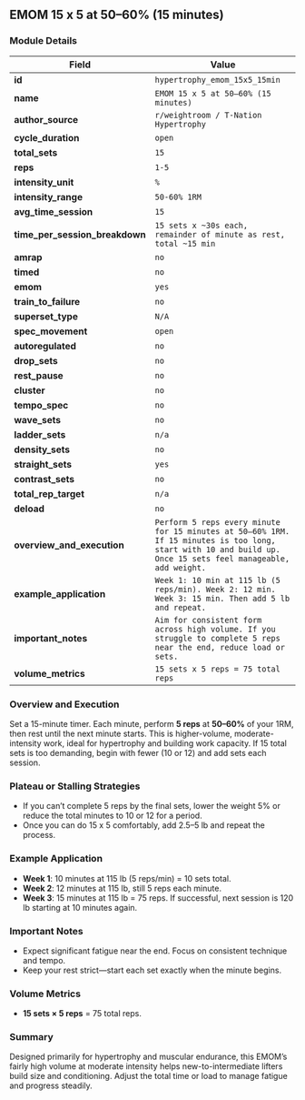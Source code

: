 ## EMOM 15 x 5 at 50–60% (15 minutes)

### Module Details

| Field                          | Value                                                                                                                                                        |
| ------------------------------ | ------------------------------------------------------------------------------------------------------------------------------------------------------------ |
| **id**                         | `hypertrophy_emom_15x5_15min`                                                                                                                                |
| **name**                       | `EMOM 15 x 5 at 50–60% (15 minutes)`                                                                                                                         |
| **author_source**              | `r/weightroom / T-Nation Hypertrophy`                                                                                                                        |
| **cycle_duration**             | `open`                                                                                                                                                       |
| **total_sets**                 | `15`                                                                                                                                                         |
| **reps**                       | `1-5`                                                                                                                                                        |
| **intensity_unit**             | `%`                                                                                                                                                          |
| **intensity_range**            | `50-60% 1RM`                                                                                                                                                 |
| **avg_time_session**           | `15`                                                                                                                                                         |
| **time_per_session_breakdown** | `15 sets x ~30s each, remainder of minute as rest, total ~15 min`                                                                                            |
| **amrap**                      | `no`                                                                                                                                                         |
| **timed**                      | `no`                                                                                                                                                         |
| **emom**                       | `yes`                                                                                                                                                        |
| **train_to_failure**           | `no`                                                                                                                                                         |
| **superset_type**              | `N/A`                                                                                                                                                        |
| **spec_movement**              | `open`                                                                                                                                                       |
| **autoregulated**              | `no`                                                                                                                                                         |
| **drop_sets**                  | `no`                                                                                                                                                         |
| **rest_pause**                 | `no`                                                                                                                                                         |
| **cluster**                    | `no`                                                                                                                                                         |
| **tempo_spec**                 | `no`                                                                                                                                                         |
| **wave_sets**                  | `no`                                                                                                                                                         |
| **ladder_sets**                | `n/a`                                                                                                                                                        |
| **density_sets**               | `no`                                                                                                                                                         |
| **straight_sets**              | `yes`                                                                                                                                                        |
| **contrast_sets**              | `no`                                                                                                                                                         |
| **total_rep_target**           | `n/a`                                                                                                                                                        |
| **deload**                     | `no`                                                                                                                                                         |
| **overview_and_execution**     | `Perform 5 reps every minute for 15 minutes at 50–60% 1RM. If 15 minutes is too long, start with 10 and build up. Once 15 sets feel manageable, add weight.` |
| **example_application**        | `Week 1: 10 min at 115 lb (5 reps/min). Week 2: 12 min. Week 3: 15 min. Then add 5 lb and repeat.`                                                           |
| **important_notes**            | `Aim for consistent form across high volume. If you struggle to complete 5 reps near the end, reduce load or sets.`                                          |
| **volume_metrics**             | `15 sets x 5 reps = 75 total reps`                                                                                                                           |

### Overview and Execution

Set a 15-minute timer. Each minute, perform **5 reps** at **50–60%** of your 1RM, then rest until the next minute starts. This is higher-volume, moderate-intensity work, ideal for hypertrophy and building work capacity. If 15 total sets is too demanding, begin with fewer (10 or 12) and add sets each session.

### Plateau or Stalling Strategies

- If you can’t complete 5 reps by the final sets, lower the weight 5% or reduce the total minutes to 10 or 12 for a period.
- Once you can do 15 x 5 comfortably, add 2.5–5 lb and repeat the process.

### Example Application

- **Week 1**: 10 minutes at 115 lb (5 reps/min) = 10 sets total.
- **Week 2**: 12 minutes at 115 lb, still 5 reps each minute.
- **Week 3**: 15 minutes at 115 lb = 75 reps. If successful, next session is 120 lb starting at 10 minutes again.

### Important Notes

- Expect significant fatigue near the end. Focus on consistent technique and tempo.
- Keep your rest strict—start each set exactly when the minute begins.

### Volume Metrics

- **15 sets × 5 reps** = 75 total reps.

### Summary

Designed primarily for hypertrophy and muscular endurance, this EMOM’s fairly high volume at moderate intensity helps new-to-intermediate lifters build size and conditioning. Adjust the total time or load to manage fatigue and progress steadily.